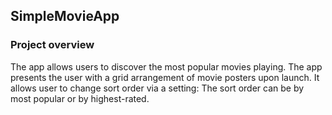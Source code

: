 ## SimpleMovieApp
### Project overview
The app allows users to discover the most popular movies playing. The app presents the user with a grid arrangement of movie posters upon launch. It allows user to change sort order via a setting: The sort order can be by most popular or by highest-rated. 

